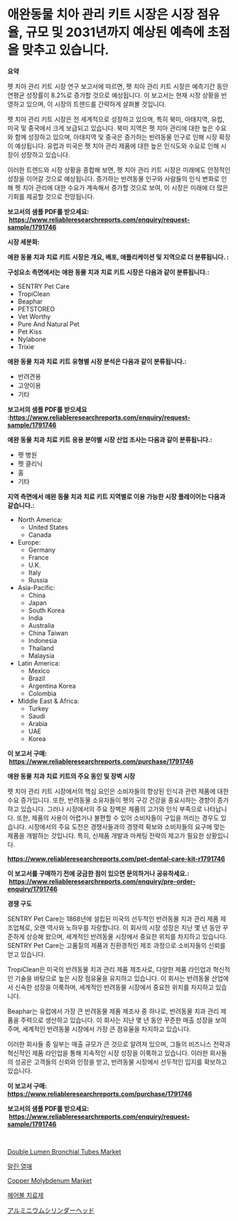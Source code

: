 <p><h1>애완동물 치아 관리 키트 시장은 시장 점유율, 규모 및 2031년까지 예상된 예측에 초점을 맞추고 있습니다.</h1></p><p><strong>요약</strong></p>
<p><p>펫 치아 관리 키트 시장 연구 보고서에 따르면, 펫 치아 관리 키트 시장은 예측기간 동안 연평균 성장률이 8.2%로 증가할 것으로 예상됩니다. 이 보고서는 현재 시장 상황을 반영하고 있으며, 이 시장의 트렌드를 간략하게 살펴볼 것입니다.</p><p>펫 치아 관리 키트 시장은 전 세계적으로 성장하고 있으며, 특히 북미, 아태지역, 유럽, 미국 및 중국에서 크게 보급되고 있습니다. 북미 지역은 펫 치아 관리에 대한 높은 수요와 함께 성장하고 있으며, 아태지역 및 중국은 증가하는 반려동물 인구로 인해 시장 확장이 예상됩니다. 유럽과 미국은 펫 치아 관리 제품에 대한 높은 인식도와 수요로 인해 시장이 성장하고 있습니다.</p><p>이러한 트렌드와 시장 상황을 종합해 보면, 펫 치아 관리 키트 시장은 미래에도 안정적인 성장을 이어갈 것으로 예상됩니다. 증가하는 반려동물 인구와 사람들의 인식 변화로 인해 펫 치아 관리에 대한 수요가 계속해서 증가할 것으로 보여, 이 시장은 미래에 더 많은 기회를 제공할 것으로 전망됩니다.</p></p>
<p><strong>보고서의 샘플 PDF를 받으세요: &nbsp;<a href="https://www.reliableresearchreports.com/enquiry/request-sample/1791746">https://www.reliableresearchreports.com/enquiry/request-sample/1791746</a></strong></p>
<p><strong>시장 세분화:</strong></p>
<p><strong> 애완 동물 치과 치료 키트 시장은 개요, 배포, 애플리케이션 및 지역으로 더 분류됩니다. :</strong></p>
<p><strong>구성요소 측면에서는 애완 동물 치과 치료 키트 시장은 다음과 같이 분류됩니다.:</strong></p>
<p><ul><li>SENTRY Pet Care</li><li>TropiClean</li><li>Beaphar</li><li>PETSTOREO</li><li>Vet Worthy</li><li>Pure And Natural Pet</li><li>Pet Kiss</li><li>Nylabone</li><li>Trixie</li></ul></p>
<p><strong> 애완 동물 치과 치료 키트 유형별 시장 분석은 다음과 같이 분류됩니다.:</strong></p>
<p><ul><li>반려견용</li><li>고양이용</li><li>기타</li></ul></p>
<p><strong>보고서의 샘플 PDF를 받으세요 :<a href="https://www.reliableresearchreports.com/enquiry/request-sample/1791746">https://www.reliableresearchreports.com/enquiry/request-sample/1791746</a></strong></p>
<p><strong> 애완 동물 치과 치료 키트 응용 분야별 시장 산업 조사는 다음과 같이 분류됩니다.:</strong></p>
<p><ul><li>펫 병원</li><li>펫 클리닉</li><li>홈</li><li>기타</li></ul></p>
<p><strong>지역 측면에서 애완 동물 치과 치료 키트 지역별로 이용 가능한 시장 플레이어는 다음과 같습니다.:</strong></p>
<p><ul>
    <li>
        North America:
        <ul>
            <li>United States</li>
            <li>Canada</li>
        </ul>
    </li>
    <li>
        Europe:
        <ul>
            <li>Germany</li>
            <li>France</li>
            <li>U.K.</li>
            <li>Italy</li>
            <li>Russia</li>
        </ul>
    </li>
    <li>
        Asia-Pacific:
        <ul>
            <li>China</li>
            <li>Japan</li>
            <li>South Korea</li>
            <li>India</li>
            <li>Australia</li>
            <li>China Taiwan</li>
            <li>Indonesia</li>
            <li>Thailand</li>
            <li>Malaysia</li>
        </ul>
    </li>
    <li>
        Latin America:
        <ul>
            <li>Mexico</li>
            <li>Brazil</li>
            <li>Argentina Korea</li>
            <li>Colombia</li>
        </ul>
    </li>
    <li>
        Middle East & Africa:
        <ul>
            <li>Turkey</li>
            <li>Saudi</li>
            <li>Arabia</li>
            <li>UAE</li>
            <li>Korea</li>
        </ul>
    </li>
    </ul></p>
<p><strong>이 보고서 구매: &nbsp;<a href="https://www.reliableresearchreports.com/purchase/1791746">https://www.reliableresearchreports.com/purchase/1791746</a></strong></p>
<p><strong>애완 동물 치과 치료 키트의 주요 동인 및 장벽 시장</strong></p>
<p><p>펫 치아 관리 키트 시장에서의 핵심 요인은 소비자들의 향상된 인식과 관련 제품에 대한 수요 증가입니다. 또한, 반려동물 소유자들이 펫의 구강 건강을 중요시하는 경향이 증가하고 있습니다. 그러나 시장에서의 주요 장벽은 제품의 고가와 인식 부족으로 나타납니다. 또한, 제품의 사용이 어렵거나 불편할 수 있어 소비자들이 구입을 꺼리는 경우도 있습니다. 시장에서의 주요 도전은 경쟁사들과의 경쟁력 확보와 소비자들의 요구에 맞는 제품을 개발하는 것입니다. 특히, 신제품 개발과 마케팅 전략의 제고가 필요한 상황입니다.</p></p>
<p><strong><a href="https://www.reliableresearchreports.com/pet-dental-care-kit-r1791746">https://www.reliableresearchreports.com/pet-dental-care-kit-r1791746</a></strong></p>
<p><strong>이 보고서를 구매하기 전에 궁금한 점이 있으면 문의하거나 공유하세요.: &nbsp;<a href="https://www.reliableresearchreports.com/enquiry/pre-order-enquiry/1791746">https://www.reliableresearchreports.com/enquiry/pre-order-enquiry/1791746</a></strong></p>
<p><strong>경쟁 구도</strong></p>
<p><p>SENTRY Pet Care는 1868년에 설립된 미국의 선두적인 반려동물 치과 관리 제품 제조업체로, 오랜 역사와 노하우를 자랑합니다. 이 회사의 시장 성장은 지난 몇 년 동안 꾸준하게 상승해 왔으며, 세계적인 반려동물 시장에서 중요한 위치를 차지하고 있습니다. SENTRY Pet Care는 고품질의 제품과 친환경적인 제조 과정으로 소비자들의 신뢰를 얻고 있습니다.</p><p>TropiClean은 미국의 반려동물 치과 관리 제품 제조사로, 다양한 제품 라인업과 혁신적인 기술을 바탕으로 높은 시장 점유율을 유지하고 있습니다. 이 회사는 반려동물 산업에서 신속한 성장을 이룩하며, 세계적인 반려동물 시장에서 중요한 위치를 차지하고 있습니다.</p><p>Beaphar는 유럽에서 가장 큰 반려동물 제품 제조사 중 하나로, 반려동물 치과 관리 제품을 주력으로 생산하고 있습니다. 이 회사는 지난 몇 년 동안 꾸준한 매출 성장을 보여주며, 세계적인 반려동물 시장에서 가장 큰 점유율을 차지하고 있습니다.</p><p>이러한 회사들 중 일부는 매출 규모가 큰 것으로 알려져 있으며, 그들의 비즈니스 전략과 혁신적인 제품 라인업을 통해 지속적인 시장 성장을 이룩하고 있습니다. 이러한 회사들의 성공은 고객들의 신뢰와 인정을 받고, 반려동물 시장에서 선두적인 입지를 확보하고 있습니다.</p></p>
<p><strong>이 보고서 구매: &nbsp; <a href="https://www.reliableresearchreports.com/purchase/1791746">https://www.reliableresearchreports.com/purchase/1791746</a></strong></p>
<p><strong>보고서의 샘플 PDF를 받으세요: &nbsp;<a href="https://www.reliableresearchreports.com/enquiry/request-sample/1791746">https://www.reliableresearchreports.com/enquiry/request-sample/1791746</a></strong><strong></strong></p>
<p>&nbsp;</p>
<p><p><a href="https://github.com/bmorecock/Market-Research-Report-List-2/blob/main/double-lumen-bronchial-tubes-market.md">Double Lumen Bronchial Tubes Market</a></p><p><a href="https://github.com/vs10l4sfg5c/Market-Research-Report-List-1/blob/main/537143722063.md">말린 열매</a></p><p><a href="https://issuu.com/reportprime-2/docs/copper-molybdenum-market-size-2030.pptx">Copper Molybdenum Market</a></p><p><a href="https://github.com/Skyleitney456456/Market-Research-Report-List-1/blob/main/780029022064.md">헤어볼 치료제</a></p><p><a href="https://github.com/LeanneBruen2023/Market-Research-Report-List-1/blob/main/874363124155.md">アルミニウムシリンダーヘッド</a></p></p>